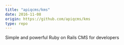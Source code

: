 ```yaml
---
title: "apiqcms/kms"
date: 2016-11-08
origin: https://github.com/apiqcms/kms
type: repo
---
```


Simple and powerful Ruby on Rails CMS for developers